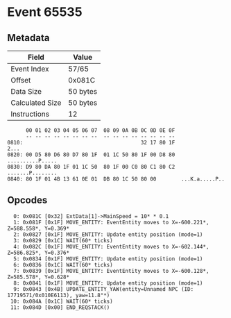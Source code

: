 # Event 65535

## Metadata

| Field           | Value    |
|-----------------|----------|
| Event Index     | 57/65    |
| Offset          | 0x081C   |
| Data Size       | 50 bytes |
| Calculated Size | 50 bytes |
| Instructions    | 12       |

```
      00 01 02 03 04 05 06 07  08 09 0A 0B 0C 0D 0E 0F
      -- -- -- -- -- -- -- --  -- -- -- -- -- -- -- --
0810:                                      32 17 80 1F              2...
0820: 00 D5 80 D6 80 D7 80 1F  01 1C 50 80 1F 00 D8 80  ..........P.....
0830: D9 80 DA 80 1F 01 1C 50  80 1F 00 C0 80 C1 80 C2  .......P........
0840: 80 1F 01 4B 13 61 0E 01  DB 80 1C 50 80 00        ...K.a.....P..  
```

## Opcodes

```
  0: 0x081C [0x32] ExtData[1]->MainSpeed = 10* * 0.1
  1: 0x081F [0x1F] MOVE_ENTITY: EventEntity moves to X=-600.221*, Z=588.558*, Y=0.369*
  2: 0x0827 [0x1F] MOVE_ENTITY: Update entity position (mode=1)
  3: 0x0829 [0x1C] WAIT(60* ticks)
  4: 0x082C [0x1F] MOVE_ENTITY: EventEntity moves to X=-602.144*, Z=586.825*, Y=0.376*
  5: 0x0834 [0x1F] MOVE_ENTITY: Update entity position (mode=1)
  6: 0x0836 [0x1C] WAIT(60* ticks)
  7: 0x0839 [0x1F] MOVE_ENTITY: EventEntity moves to X=-600.128*, Z=585.578*, Y=0.628*
  8: 0x0841 [0x1F] MOVE_ENTITY: Update entity position (mode=1)
  9: 0x0843 [0x4B] UPDATE_ENTITY_YAW(entity=Unnamed NPC (ID: 17719571/0x010E6113), yaw=11.8°*)
 10: 0x084A [0x1C] WAIT(60* ticks)
 11: 0x084D [0x00] END_REQSTACK()
```
